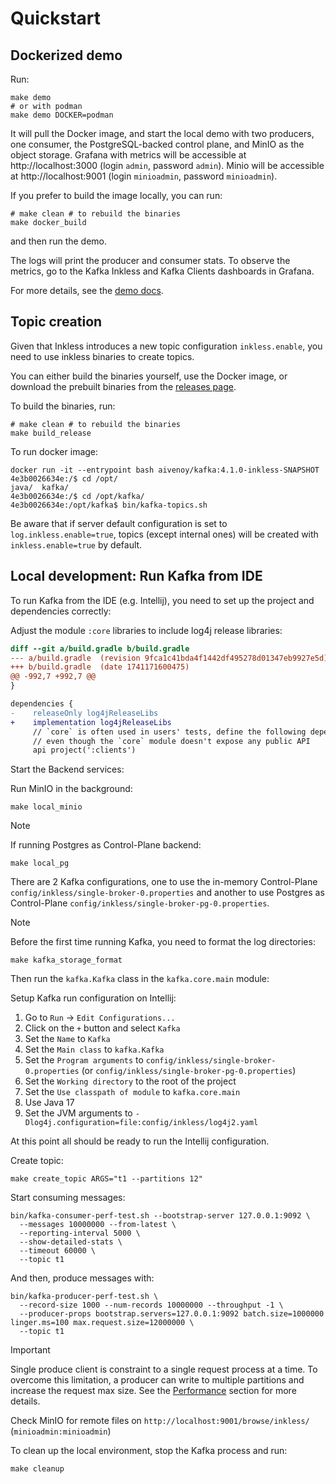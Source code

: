 # Quickstart

## Dockerized demo

Run:

```shell
make demo
# or with podman
make demo DOCKER=podman
```

It will pull the Docker image, and start the local demo with two producers, one consumer, the PostgreSQL-backed control plane, and MinIO as the object storage. 
Grafana with metrics will be accessible at http://localhost:3000 (login `admin`, password `admin`). 
Minio will be accessible at http://localhost:9001 (login `minioadmin`, password `minioadmin`). 

If you prefer to build the image locally, you can run:

```shell
# make clean # to rebuild the binaries
make docker_build
```

and then run the demo.

The logs will print the producer and consumer stats.
To observe the metrics, go to the Kafka Inkless and Kafka Clients dashboards in Grafana.

For more details, see the [demo docs](./../../docker/examples/docker-compose-files/inkless/README.md).


## Topic creation

Given that Inkless introduces a new topic configuration `inkless.enable`, you need to use inkless binaries to create topics.

You can either build the binaries yourself, use the Docker image, or download the prebuilt binaries from the [releases page](https://github.com/aiven/inkless/releases).

To build the binaries, run:

```shell
# make clean # to rebuild the binaries
make build_release
```

To run docker image:

```shell
docker run -it --entrypoint bash aivenoy/kafka:4.1.0-inkless-SNAPSHOT
4e3b0026634e:/$ cd /opt/
java/  kafka/
4e3b0026634e:/$ cd /opt/kafka/
4e3b0026634e:/opt/kafka$ bin/kafka-topics.sh
```

Be aware that if server default configuration is set to `log.inkless.enable=true`, topics (except internal ones) will be created with `inkless.enable=true` by default.

## Local development: Run Kafka from IDE

To run Kafka from the IDE (e.g. Intellij), you need to set up the project and dependencies correctly:

Adjust the module `:core` libraries to include log4j release libraries:

```diff
diff --git a/build.gradle b/build.gradle
--- a/build.gradle	(revision 9fca1c41bda4f1442df495278d01347eb9927e5d)
+++ b/build.gradle	(date 1741171600475)
@@ -992,7 +992,7 @@
}

dependencies {
-    releaseOnly log4jReleaseLibs
+    implementation log4jReleaseLibs
     // `core` is often used in users' tests, define the following dependencies as `api` for backwards compatibility
     // even though the `core` module doesn't expose any public API
     api project(':clients')
```

Start the Backend services:

Run MinIO in the background:

```shell
make local_minio
```

> [!NOTE]
> If running Postgres as Control-Plane backend:
> ```shell
> make local_pg
> ```

There are 2 Kafka configurations, one to use the in-memory Control-Plane `config/inkless/single-broker-0.properties` and another to use Postgres as Control-Plane `config/inkless/single-broker-pg-0.properties`.

> [!NOTE]
> Before the first time running Kafka, you need to format the log directories:
> 
> ```shell
> make kafka_storage_format
> ```

Then run the `kafka.Kafka` class in the `kafka.core.main` module:

Setup Kafka run configuration on Intellij:

1. Go to `Run` -> `Edit Configurations...`
2. Click on the `+` button and select `Kafka`
3. Set the `Name` to `Kafka`
4. Set the `Main class` to `kafka.Kafka`
5. Set the `Program arguments` to `config/inkless/single-broker-0.properties` (or `config/inkless/single-broker-pg-0.properties`)
6. Set the `Working directory` to the root of the project
7. Set the `Use classpath of module` to `kafka.core.main`
8. Use Java 17
9. Set the JVM arguments to `-Dlog4j.configuration=file:config/inkless/log4j2.yaml`

At this point all should be ready to run the Intellij configuration.

Create topic:

```shell
make create_topic ARGS="t1 --partitions 12"
```

Start consuming messages:

```shell
bin/kafka-consumer-perf-test.sh --bootstrap-server 127.0.0.1:9092 \
  --messages 10000000 --from-latest \
  --reporting-interval 5000 \
  --show-detailed-stats \
  --timeout 60000 \
  --topic t1
```

And then, produce messages with:

```shell
bin/kafka-producer-perf-test.sh \
  --record-size 1000 --num-records 10000000 --throughput -1 \
  --producer-props bootstrap.servers=127.0.0.1:9092 batch.size=1000000 linger.ms=100 max.request.size=12000000 \
  --topic t1
```

> [!IMPORTANT]  
> Single produce client is constraint to a single request process at a time.
> To overcome this limitation, a producer can write to multiple partitions and increase the request max size.
> See the [Performance](./PERFORMANCE.md) section for more details.


Check MinIO for remote files on `http://localhost:9001/browse/inkless/` (`minioadmin:minioadmin`)

To clean up the local environment, stop the Kafka process and run:

```shell
make cleanup
```

